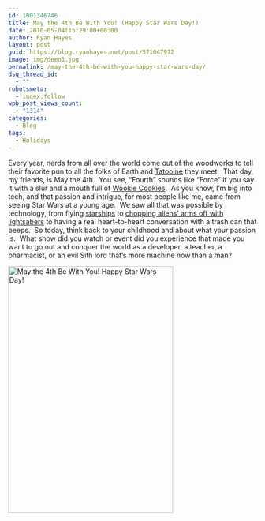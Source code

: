 ```yaml
---
id: 1001346746
title: May the 4th Be With You! (Happy Star Wars Day!)
date: 2010-05-04T15:29:00+00:00
author: Ryan Hayes
layout: post
guid: https://blog.ryanhayes.net/post/571047972
image: img/demo1.jpg
permalink: /may-the-4th-be-with-you-happy-star-wars-day/
dsq_thread_id:
  - ""
robotsmeta:
  - index,follow
wpb_post_views_count:
  - "1314"
categories:
  - Blog
tags:
  - Holidays
---
```

Every year, nerds from all over the world come out of the woodworks to tell their favorite pun to all the folks of Earth and [Tatooine](https://en.wikipedia.org/wiki/Tatooine) they meet.  That day, my friends, is May the 4th.  You see, “Fourth” sounds like “Force” if you say it with a slur and a mouth full of [Wookie Cookies](https://www.amazon.com/Wookiee-Cookies-Star-Wars-Cookbook/dp/0811821846).  As you know, I’m big into tech, and that passion and intrigue, for most people like me, came from seeing Star Wars at a young age.  We saw all that was possible by technology, from flying [starships](https://www.kiddierides.co.uk/product_detail.asp?catID=2&productID=38) to [chopping aliens’ arms off with lightsabers](https://kottkegae.appspot.com/images/obama-lightsaber-02.jpg) to having a real heart-to-heart conversation with a trash can that beeps.  So today, think back to your childhood and about what your passion is.  What show did you watch or event did you experience that made you want to go out and conquer the world as a developer, a teacher, a pharmacist, or an evil Sith lord that’s more machine now than a man?

<img src="https://farm4.static.flickr.com/3041/2611262219_c9aa237d70.jpg" alt="May the 4th Be With You! Happy Star Wars Day!" width="334" height="500" align="middle" />